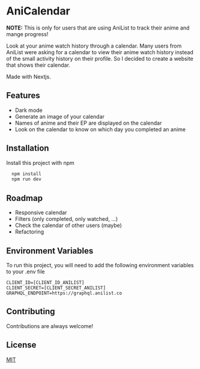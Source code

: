 
# AniCalendar

**NOTE:** This is only for users that are using AniList to track their anime and mange progress! 

Look at your anime watch history through a calendar. Many users from AniList were asking for a calendar to view their anime watch history instead of the small activity history on their profile. So I decided to create a website that shows their calendar.

Made with Nextjs.


## Features

- Dark mode
- Generate an image of your calendar
- Names of anime and their EP are displayed on the calendar
- Look on the calendar to know on which day you completed an anime


## Installation

Install this project with npm

```bash
  npm install
  npm run dev
```
    
## Roadmap

- Responsive calendar
- Filters (only completed, only watched, ...)
- Check the calendar of other users (maybe)
- Refactoring


## Environment Variables

To run this project, you will need to add the following environment variables to your .env file

```
CLIENT_ID=[CLIENT_ID_ANILIST]
CLIENT_SECRET=[CLIENT_SECRET_ANILIST]
GRAPHQL_ENDPOINT=https://graphql.anilist.co
```


## Contributing

Contributions are always welcome!


## License

[MIT](https://choosealicense.com/licenses/mit/)

